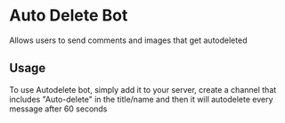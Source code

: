 # Auto Delete Bot
Allows users to send comments and images that get autodeleted

## Usage

To use Autodelete bot, simply add it to your server, create a channel that includes "Auto-delete" in the title/name and then it will autodelete every message after 60 seconds
